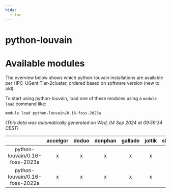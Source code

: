 ```yaml
---
hide:
  - toc
---
```


python-louvain
==============

# Available modules


The overview below shows which python-louvain installations are available per HPC-UGent Tier-2cluster, ordered based on software version (new to old).

To start using python-louvain, load one of these modules using a `module load` command like:

```shell
module load python-louvain/0.16-foss-2023a
```

*(This data was automatically generated on Wed, 04 Sep 2024 at 09:59:34 CEST)*  

| |accelgor|doduo|donphan|gallade|joltik|shinx|skitty|
| :---: | :---: | :---: | :---: | :---: | :---: | :---: | :---: |
|python-louvain/0.16-foss-2023a|x|x|x|x|x|x|x|
|python-louvain/0.16-foss-2022a|x|x|x|x|x|-|x|
